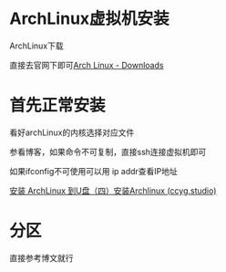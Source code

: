 # ArchLinux虚拟机安装

ArchLinux下载

直接去官网下即可[Arch Linux - Downloads](https://archlinux.org/download/)

# 首先正常安装

看好archLinux的内核选择对应文件

参看博客，如果命令不可复制，直接ssh连接虚拟机即可

如果ifconfig不可使用可以用 ip addr查看IP地址

[安装 ArchLinux 到U盘（四）安装Archlinux (ccyg.studio)](http://blog.ccyg.studio/article/4f6cfa0a-ad98-4adb-af08-79a8a5b1d674/)

# 分区

直接参考博文就行
